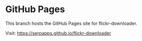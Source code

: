 # GitHub Pages

This branch hosts the GitHub Pages site for flickr-downloader.

Visit: https://serpapps.github.io/flickr-downloader
